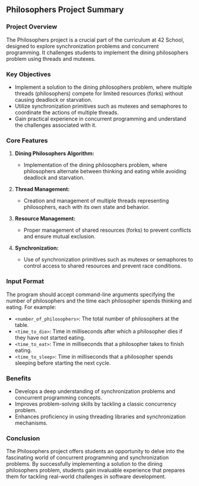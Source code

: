 ## Philosophers Project Summary

### Project Overview

The Philosophers project is a crucial part of the curriculum at 42 School, designed to explore synchronization problems and concurrent programming. It challenges students to implement the dining philosophers problem using threads and mutexes.

### Key Objectives

- Implement a solution to the dining philosophers problem, where multiple threads (philosophers) compete for limited resources (forks) without causing deadlock or starvation.
- Utilize synchronization primitives such as mutexes and semaphores to coordinate the actions of multiple threads.
- Gain practical experience in concurrent programming and understand the challenges associated with it.

### Core Features

1. **Dining Philosophers Algorithm:**
   - Implementation of the dining philosophers problem, where philosophers alternate between thinking and eating while avoiding deadlock and starvation.

2. **Thread Management:**
   - Creation and management of multiple threads representing philosophers, each with its own state and behavior.

3. **Resource Management:**
   - Proper management of shared resources (forks) to prevent conflicts and ensure mutual exclusion.

4. **Synchronization:**
   - Use of synchronization primitives such as mutexes or semaphores to control access to shared resources and prevent race conditions.

### Input Format

The program should accept command-line arguments specifying the number of philosophers and the time each philosopher spends thinking and eating. For example:
- `<number_of_philosophers>`: The total number of philosophers at the table.
- `<time_to_die>`: Time in milliseconds after which a philosopher dies if they have not started eating.
- `<time_to_eat>`: Time in milliseconds that a philosopher takes to finish eating.
- `<time_to_sleep>`: Time in milliseconds that a philosopher spends sleeping before starting the next cycle.

### Benefits

- Develops a deep understanding of synchronization problems and concurrent programming concepts.
- Improves problem-solving skills by tackling a classic concurrency problem.
- Enhances proficiency in using threading libraries and synchronization mechanisms.

### Conclusion

The Philosophers project offers students an opportunity to delve into the fascinating world of concurrent programming and synchronization problems. By successfully implementing a solution to the dining philosophers problem, students gain invaluable experience that prepares them for tackling real-world challenges in software development.
